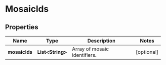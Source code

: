 

# MosaicIds


## Properties

| Name | Type | Description | Notes |
|------------ | ------------- | ------------- | -------------|
|**mosaicIds** | **List&lt;String&gt;** | Array of mosaic identifiers. |  [optional] |



